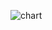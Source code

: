 ![chart](https://user-images.githubusercontent.com/90804271/212086839-f5f59ed1-61c2-4b82-a4c3-349734793c51.jpg)
